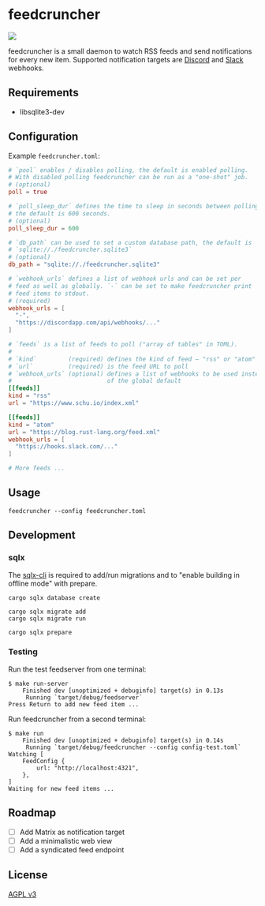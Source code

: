 # feedcruncher

![](https://github.com/schu/feedcruncher/workflows/feedcruncher-ci/badge.svg)

feedcruncher is a small daemon to watch RSS feeds and send notifications
for every new item. Supported notification targets are [Discord](https://support.discord.com/hc/en-us/articles/228383668-Intro-to-Webhooks)
and [Slack](https://api.slack.com/messaging/webhooks) webhooks.

## Requirements

* libsqlite3-dev

## Configuration

Example `feedcruncher.toml`:

```toml
# `pool` enables / disables polling, the default is enabled polling.
# With disabled polling feedcruncher can be run as a "one-shot" job.
# (optional)
poll = true

# `poll_sleep_dur` defines the time to sleep in seconds between polling,
# the default is 600 seconds.
# (optional)
poll_sleep_dur = 600

# `db_path` can be used to set a custom database path, the default is
# `sqlite://./feedcruncher.sqlite3`
# (optional)
db_path = "sqlite://./feedcruncher.sqlite3"

# `webhook_urls` defines a list of webhook urls and can be set per
# feed as well as globally. `-` can be set to make feedcruncher print
# feed items to stdout.
# (required)
webhook_urls = [
  "-",
  "https://discordapp.com/api/webhooks/..."
]

# `feeds` is a list of feeds to poll ("array of tables" in TOML).
# 
# `kind`         (required) defines the kind of feed – "rss" or "atom"
# `url`          (required) is the feed URL to poll
# `webhook_urls` (optional) defines a list of webhooks to be used instead
#                           of the global default
[[feeds]]
kind = "rss"
url = "https://www.schu.io/index.xml"

[[feeds]]
kind = "atom"
url = "https://blog.rust-lang.org/feed.xml"
webhook_urls = [
  "https://hooks.slack.com/..."
]

# More feeds ...
```

## Usage

```
feedcruncher --config feedcruncher.toml
```

## Development

### sqlx

The [sqlx-cli](https://github.com/launchbadge/sqlx/blob/main/sqlx-cli/README.md)
is required to add/run migrations and to "enable building in offline mode" with
prepare.

```
cargo sqlx database create

cargo sqlx migrate add
cargo sqlx migrate run

cargo sqlx prepare
```

### Testing

Run the test feedserver from one terminal:

```
$ make run-server
    Finished dev [unoptimized + debuginfo] target(s) in 0.13s
     Running `target/debug/feedserver`
Press Return to add new feed item ...
```

Run feedcruncher from a second terminal:

```
$ make run
    Finished dev [unoptimized + debuginfo] target(s) in 0.14s
     Running `target/debug/feedcruncher --config config-test.toml`
Watching [
    FeedConfig {
        url: "http://localhost:4321",
    },
]
Waiting for new feed items ...
```

## Roadmap

* [ ] Add Matrix as notification target
* [ ] Add a minimalistic web view
* [ ] Add a syndicated feed endpoint

## License

[AGPL v3](https://www.gnu.org/licenses/agpl-3.0.en.html)
